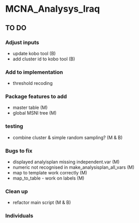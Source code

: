 # MCNA_Analysys_Iraq



## TO DO

### Adjust inputs

- update kobo tool (B)
- add cluster id to kobo tool (B)

### Add to implementation

- threshold recoding

### Package features to add

- master table (M)
- global MSNI tree (M)

### testing

- combine cluster & simple random sampling?  (M & B)

### Bugs to fix

- displayed analyisplan missing independent.var  (M)
- numeric not recognised in make_analysisplan_all_vars  (M)
- map to template work correctly  (M)
- map_to_table - work on labels  (M)

### Clean up

- refactor main script (M & B)

### Individuals